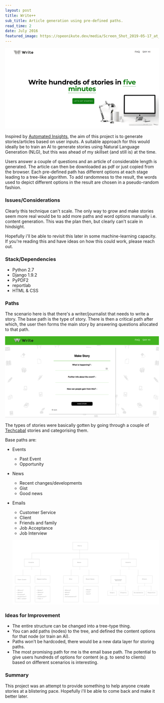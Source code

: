 ```yaml
---
layout: post
title: Write++
sub_title: Article generation using pre-defined paths.
read_time: 2
date: July 2016
featured_image: https://opeonikute.dev/media/Screen_Shot_2019-05-17_at_17-b91e7ca1-7408-48c4-9d4d-34cfbe5febfc.22.51.png
---
```


![](/media/Screen_Shot_2019-05-17_at_17-b91e7ca1-7408-48c4-9d4d-34cfbe5febfc.22.51.png)

Inspired by [Automated Insights](https://automatedinsights.com/), the aim of this project is to generate stories/articles based on user inputs. A suitable approach for this would ideally be to train an AI to generate stories using Natural Language Generation (NLG), but this was ahead of my skillset (and still is) at the time. 

Users answer a couple of questions and an article of considerable length is generated. The article can then be downloaded as pdf or just copied from the browser. Each pre-defined path has different options at each stage leading to a tree-like algorithm. To add randomness to the result, the words used to depict different options in the result are chosen in a pseudo-random fashion.

### Issues/Considerations

Clearly this technique can't scale. The only way to grow and make stories seem more real would be to add more paths and word options manually i.e. content generation. This was the plan then, but clearly can't scale in hindsight.

Hopefully i'll be able to revisit this later in some machine-learning capacity. If you're reading this and have ideas on how this could work, please reach out.

### Stack/Dependencies

- Python 2.7
- Django 1.9.2
- PyPDF2
- reportlab
- HTML & CSS

### Paths

The scenario here is that there's a writer/journalist that needs to write a story. The base path is the type of story. There is then a critical path after which, the user then forms the main story by answering questions allocated to that path.

![](/media/Screen_Shot_2019-05-17_at_17-14568238-922d-4749-8a51-354bb895656b.37.09.png)

The types of stories were basically gotten by going through a couple of [Techcabal](https://techcabal.com/) stories and categorising them.

Base paths are:

- Events
    - Past Event
    - Opportunity
- News
    - Recent changes/developments
    - Gist
    - Good news
- Emails
    - Customer Service
    - Client
    - Friends and family
    - Job Acceptance
    - Job Interview

    ![](/media/flow_chart-c11f9b7c-f7d9-47b8-b60d-221672f61fcf.png)

### Ideas for Improvement

- The entire structure can be changed into a tree-type thing.
- You can add paths (nodes) to the tree, and defined the content options for that node (or train an AI).
- Paths won't be hardcoded, there would be a new data layer for storing paths.
- The most promising path for me is the email base path. The potential to give users hundreds of options for content (e.g. to send to clients) based on different scenarios is interesting.

### Summary

This project was an attempt to provide something to help anyone create stories at a blistering pace. Hopefully i'll be able to come back and make it better later.